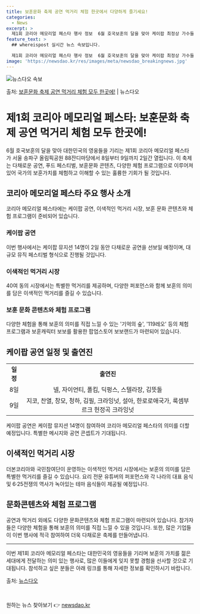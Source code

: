 ```yaml
---
title: 보훈문화 축제 공연 먹거리 체험 한곳에서 다양하게 즐기세요!
categories:
  - News
excerpt: >
  제1회 코리아 메모리얼 페스타 행사 정보  6월 호국보훈의 달을 맞아 케이팝 최정상 가수들의 공연, 더본코리…
feature_text: >
  ## whereispost 실시간 뉴스 속보입니다.

  제1회 코리아 메모리얼 페스타 행사 정보  6월 호국보훈의 달을 맞아 케이팝 최정상 가수들의 공연, 더본코리…
image: 'https://newsdao.kr/res/images/meta/newsdao_breakingnews.jpg'
---
```


![뉴스다오 속보](https://newsdao.kr/res/images/meta/newsdao_breakingnews.jpg)

<p>출처: <a href="https://newsdao.kr/4110" rel="dofollow">보훈문화 축제 공연 먹거리 체험 모두 한곳에!</a> | 뉴스다오</p>

<h1>제1회 코리아 메모리얼 페스타: 보훈문화 축제 공연 먹거리 체험 모두 한곳에!</h1>
<p data-ke-size="size16">6월 호국보훈의 달을 맞아 대한민국의 영웅들을 기리는 제1회 코리아 메모리얼 페스타가 서울 송파구 올림픽공원 88잔디마당에서 8일부터 9일까지 2일간 열립니다. 이 축제는 다채로운 공연, 푸드 페스티벌, 보훈문화 콘텐츠, 다양한 체험 프로그램으로 이루어져 있어 국가의 보훈가치를 체험하고 이해할 수 있는 훌륭한 기회가 될 것입니다.</p>

<h2 data-ke-size="size26">코리아 메모리얼 페스타 주요 행사 소개</h2>
<p data-ke-size="size16">코리아 메모리얼 페스타에는 케이팝 공연, 이색적인 먹거리 시장, 보훈 문화 콘텐츠와 체험 프로그램이 준비되어 있습니다.</p>

<h3>케이팝 공연</h3>
<p data-ke-size="size16">이번 행사에서는 케이팝 뮤지션 14명이 2일 동안 다채로운 공연을 선보일 예정이며, 대규모 뮤직 페스티벌 형식으로 진행될 것입니다.</p>

<h3>이색적인 먹거리 시장</h3>
<p data-ke-size="size16">40여 동의 시장에서는 특별한 먹거리를 제공하며, 다양한 퍼포먼스와 함께 보훈의 의미를 담은 이색적인 먹거리를 즐길 수 있습니다.</p>

<h3>보훈 문화 콘텐츠와 체험 프로그램</h3>
<p data-ke-size="size16">다양한 체험을 통해 보훈의 의미를 직접 느낄 수 있는 '기억의 숲', '119레오' 등의 체험 프로그램과 보훈캐릭터 보보를 활용한 팝업스토어 보보랜드가 마련되어 있습니다.</p>

<h2 data-ke-size="size26">케이팝 공연 일정 및 출연진</h2>
<table>
	<tr>
		<td style="text-align: center; height: 17px;"><b>일정</b></td>
		<td style="text-align: center; height: 17px;"><b>출연진</b></td>
	</tr>
	<tr>
		<td style="text-align: center; height: 17px;">8일</td>
		<td style="text-align: center; height: 17px;">넬, 자이언티, 폴킴, 딕펑스, 스텔라장, 김뜻돌</td>
	</tr>
	<tr>
		<td style="text-align: center; height: 17px;">9일</td>
		<td style="text-align: center; height: 17px;">지코, 찬열, 창모, 청하, 김필, 크라잉넛, 설아, 한로로애국가, 룩셈부르크 헌정곡 크라잉넛</td>
	</tr>
</table>
<p data-ke-size="size16">케이팝 공연은 케이팝 뮤지션 14명이 참여하여 코리아 메모리얼 페스타의 의미를 더할 예정입니다. 특별한 메시지와 공연 콘셉트가 기대됩니다.</p>

<h2 data-ke-size="size26">이색적인 먹거리 시장</h2>
<p data-ke-size="size16">더본코리아와 국민참여단이 운영하는 이색적인 먹거리 시장에서는 보훈의 의미를 담은 특별한 먹거리를 즐길 수 있습니다. 요리 전문 유튜버의 퍼포먼스와 각 나라의 대표 음식 및 6·25전쟁의 역사가 녹아있는 테마 음식들이 제공될 예정입니다.</p>

<h2 data-ke-size="size26">문화콘텐츠와 체험 프로그램</h2>
<p data-ke-size="size16">공연과 먹거리 외에도 다양한 문화콘텐츠와 체험 프로그램이 마련되어 있습니다. 참가자들은 다양한 체험을 통해 보훈의 의미를 직접 느낄 수 있을 것입니다. 또한, 많은 기업들이 이번 행사에 적극 참여하여 더욱 다채로운 축제를 만들어냅니다.</p>

<hr>

<p data-ke-size="size16">이번 제1회 코리아 메모리얼 페스타는 대한민국의 영웅들을 기리며 보훈의 가치를 젊은 세대에게 전달하는 의미 있는 행사로, 많은 이들에게 잊지 못할 경험을 선사할 것으로 기대됩니다. 참석하고 싶은 분들은 아래 링크를 통해 자세한 정보를 확인하시기 바랍니다.</p>
<p data-ke-size="size16">출처: <a href="https://newsdao.kr/4110">뉴스다오</a></p>
<p data-ke-size="size16">&nbsp;</p> 

원하는 뉴스 찾아보기 👉 <a href="https://newsdao.kr" rel="dofollow">newsdao.kr</a>


